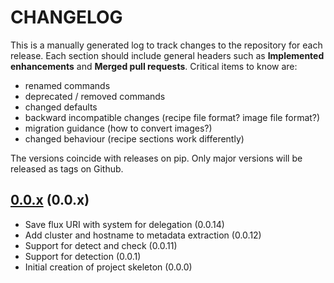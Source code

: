 # CHANGELOG

This is a manually generated log to track changes to the repository for each release.
Each section should include general headers such as **Implemented enhancements**
and **Merged pull requests**. Critical items to know are:

 - renamed commands
 - deprecated / removed commands
 - changed defaults
 - backward incompatible changes (recipe file format? image file format?)
 - migration guidance (how to convert images?)
 - changed behaviour (recipe sections work differently)

The versions coincide with releases on pip. Only major versions will be released as tags on Github.

## [0.0.x](https://github.com/compspec/compspec-containment/tree/main) (0.0.x)
- Save flux URI with system for delegation (0.0.14)
- Add cluster and hostname to metadata extraction (0.0.12)
- Support for detect and check (0.0.11)
- Support for detection (0.0.1)
- Initial creation of project skeleton (0.0.0)
